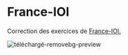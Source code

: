 # France-IOI
Correction des exercices de [France-IOI.](http://www.france-ioi.org)


![téléchargé-removebg-preview](https://user-images.githubusercontent.com/85418452/232165972-0cdf8fce-25fa-444a-b360-74c935ae011b.png)
